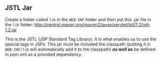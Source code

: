 ## JSTL Jar

Create a folder called `lib` in the `WEB-INF` folder and then put this .jar file in the `lib` folder: http://central.maven.org/maven2/javax/servlet/jstl/1.2/jstl-1.2.jar

This is the JSTL (JSP Standard Tag Library). It is what enables us to use the special tags in JSPs. This jar must be included the classpath (putting it in `WEB-INF/lib` will automatically add it to the classpath) _**as well as**_ be defined in pom.xml as a provided dependency.